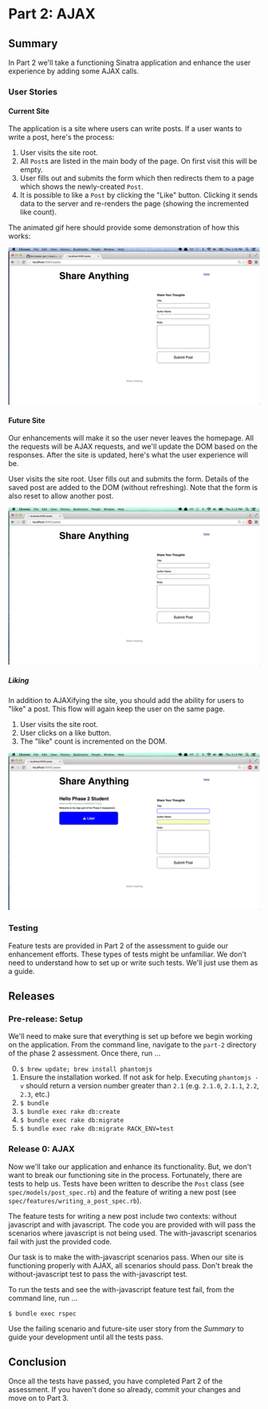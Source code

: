 # Part 2:  AJAX

## Summary
In Part 2 we'll take a functioning Sinatra application and enhance the user experience by adding some AJAX calls.

### User Stories
#### Current Site

The application is a site where users can write posts.  If a user wants to write a post, here's the process:

1. User visits the site root.
1. All `Post`s are listed in the main body of the page. On first visit this
   will be empty.
1. User fills out and submits the form which then redirects them to a page
   which shows the newly-created `Post`.
1. It is possible to like a `Post` by clicking the "Like" button. Clicking it
   sends data to the server and re-renders the page (showing the incremented
   like count).

The animated gif here should provide some demonstration of how this works:

![](mockups/original_functionality.gif)

#### Future Site

Our enhancements will make it so the user never leaves the homepage.  All the requests will be AJAX requests, and we'll update the DOM based on the responses.  After the site is updated, here's what the user experience will be.

User visits the site root.
User fills out and submits the form. Details of the saved post are added to the DOM (without refreshing).
Note that the form is also reset to allow another post.

![](mockups/ajax_post.gif)

##### Liking
In addition to AJAXifying the site, you should add the ability for users to "like" a post. This flow will again keep the user on the same
page.

1. User visits the site root.
1. User clicks on a like button.
1. The "like" count is incremented on the DOM.

![](mockups/like_functionality.gif)


### Testing
Feature tests are provided in Part 2 of the assessment to guide our enhancement efforts. These types of tests might be unfamiliar.  We don't need to understand how to set up or write such tests.  We'll just use them as a guide.

## Releases
### Pre-release:  Setup
We'll need to make sure that everything is set up before we begin working on the application.  From the command line, navigate to the `part-2` directory of the phase 2 assessment.  Once there, run ...

0. `$ brew update; brew install phantomjs`
0. Ensure the installation worked. If not ask for help. Executing `phantomjs -v` should return a version number greater than `2.1` (e.g. `2.1.0`, `2.1.1`, `2.2`, `2.3`, etc.)
0. `$ bundle`
0. `$ bundle exec rake db:create`
0. `$ bundle exec rake db:migrate`
0. `$ bundle exec rake db:migrate RACK_ENV=test`

### Release 0: AJAX
Now we'll take our application and enhance its functionality.  But, we don't want to break our functioning site in the process.  Fortunately, there are tests to help us.  Tests have been written to describe the `Post` class (see `spec/models/post_spec.rb`) and the feature of writing a new post (see `spec/features/writing_a_post_spec.rb`).

The feature tests for writing a new post include two contexts:  without javascript and with javascript.  The code you are provided with will pass the scenarios where javascript is not being used.  The with-javascript scenarios fail with just the provided code.  

Our task is to make the with-javascript scenarios pass.  When our site is functioning properly with AJAX, all scenarios should pass.  Don't break the without-javascript test to pass the with-javascript test.

To run the tests and see the with-javascript feature test fail, from the command line, run ...

```
$ bundle exec rspec
```

Use the failing scenario and future-site user story from the *Summary* to guide your development until all the tests pass.

## Conclusion
Once all the tests have passed, you have completed Part 2 of the assessment. If you haven't done so already, commit your changes and move on to Part 3.
